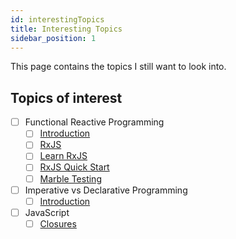 ```yaml
---
id: interestingTopics
title: Interesting Topics
sidebar_position: 1
---
```


This page contains the topics I still want to look into.

## Topics of interest

- [ ] Functional Reactive Programming
  - [ ] [Introduction](https://www.youtube.com/watch?v=vLmaZxegahk)
  - [ ] [RxJS](https://rxjs.dev/)
  - [ ] [Learn RxJS](https://www.learnrxjs.io/)
  - [ ] [RxJS Quick Start](https://www.youtube.com/watch?v=2LCo926NFLI)
  - [ ] [Marble Testing](https://medium.com/@bencabanes/marble-testing-observable-introduction-1f5ad39231c)
- [ ] Imperative vs Declarative Programming
  - [ ] [Introduction](https://ui.dev/imperative-vs-declarative-programming/)
- [ ] JavaScript
  - [ ] [Closures](https://developer.mozilla.org/en-US/docs/Web/JavaScript/Closures)
